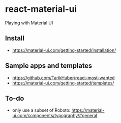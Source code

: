 # react-material-ui

Playing with Material UI

## Install

- https://material-ui.com/getting-started/installation/

## Sample apps and templates

- https://github.com/TarikHuber/react-most-wanted
- https://material-ui.com/getting-started/templates/

## To-do

- only use a subset of Roboto: https://material-ui.com/components/typography/#general
